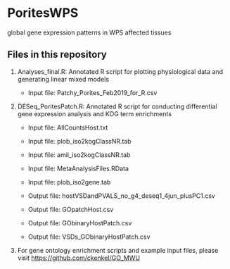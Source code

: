 # PoritesWPS
global gene expression patterns in WPS affected tissues

Files in this repository 
-----------

1. Analyses_final.R: Annotated R script for plotting physiological data and generating linear mixed models 
	- Input file: Patchy_Porites_Feb2019_for_R.csv
	
2. DESeq_PoritesPatch.R: Annotated R script for conducting differential gene expression analysis and KOG term enrichments
	- Input file: AllCountsHost.txt
	- Input file: plob_iso2kogClassNR.tab
	- Input file: amil_iso2kogClassNR.tab
	- Input file: MetaAnalysisFiles.RData
	- Input file: plob_iso2gene.tab
	
	- Output file: hostVSDandPVALS_no_g4_deseq1_4jun_plusPC1.csv
	- Output file: GOpatchHost.csv
	- Output file: GObinaryHostPatch.csv
	- Output file: VSDs_GObinaryHostPatch.csv

3. For gene ontology enrichment scripts and example input files, please visit https://github.com/ckenkel/GO_MWU
